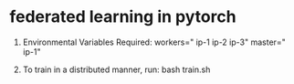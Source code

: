# federated learning in pytorch


1. Environmental Variables Required:
	workers="
		ip-1
		ip-2
		ip-3"
	master="
		ip-1"

2. To train in a distributed manner, run:
	bash train.sh
